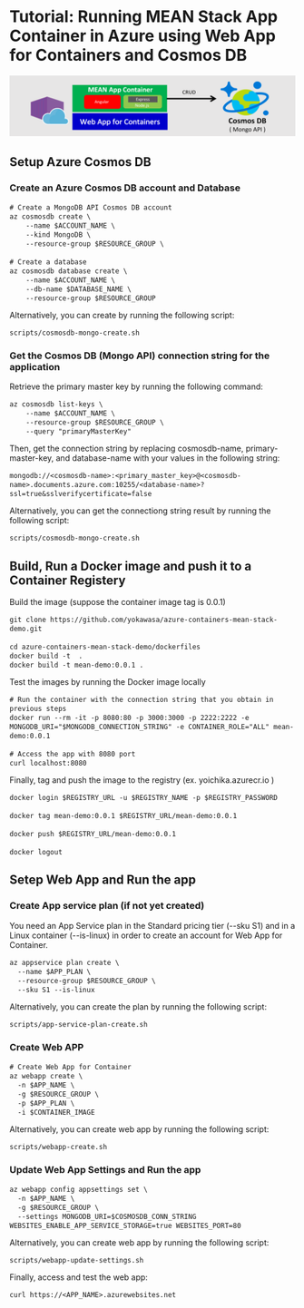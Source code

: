 # Tutorial: Running MEAN Stack App Container in Azure using Web App for Containers and Cosmos DB


![](../images/webapp-container-cosmosdb.png)


## Setup Azure Cosmos DB

### Create an Azure Cosmos DB account and Database

```
# Create a MongoDB API Cosmos DB account
az cosmosdb create \
    --name $ACCOUNT_NAME \
    --kind MongoDB \
    --resource-group $RESOURCE_GROUP \

# Create a database
az cosmosdb database create \
    --name $ACCOUNT_NAME \
    --db-name $DATABASE_NAME \
    --resource-group $RESOURCE_GROUP
```

Alternatively, you can create by running the following script:
```
scripts/cosmosdb-mongo-create.sh
```

### Get the Cosmos DB (Mongo API) connection string for the application

Retrieve the primary master key by running the following command:
```
az cosmosdb list-keys \
    --name $ACCOUNT_NAME \
    --resource-group $RESOURCE_GROUP \
    --query "primaryMasterKey"
```

Then, get the connection string by replacing cosmosdb-name, primary-master-key, and database-name with your values in the following string:
```
mongodb://<cosmosdb-name>:<primary_master_key>@<cosmosdb-name>.documents.azure.com:10255/<database-name>?ssl=true&sslverifycertificate=false
```

Alternatively, you can get the connectiong string result by running the following script:
```
scripts/cosmosdb-mongo-create.sh
```

## Build, Run a Docker image and push it to a Container Registery

Build the image (suppose the container image tag is 0.0.1)
```
git clone https://github.com/yokawasa/azure-containers-mean-stack-demo.git

cd azure-containers-mean-stack-demo/dockerfiles 
docker build -t  .
docker build -t mean-demo:0.0.1 .

```

Test the images by running the Docker image locally
```
# Run the container with the connection string that you obtain in previous steps
docker run --rm -it -p 8080:80 -p 3000:3000 -p 2222:2222 -e MONGODB_URI="$MONGODB_CONNECTION_STRING" -e CONTAINER_ROLE="ALL" mean-demo:0.0.1

# Access the app with 8080 port
curl localhost:8080
```

Finally, tag and push the image to the registry (ex. yoichika.azurecr.io )
```
docker login $REGISTRY_URL -u $REGISTRY_NAME -p $REGISTRY_PASSWORD

docker tag mean-demo:0.0.1 $REGISTRY_URL/mean-demo:0.0.1

docker push $REGISTRY_URL/mean-demo:0.0.1

docker logout
```

## Setep Web App and Run the app

### Create App service plan (if not yet created)

You need an App Service plan in the Standard pricing tier (--sku S1) and in a Linux container (--is-linux) in order to create an account for Web App for Container.
```
az appservice plan create \
  --name $APP_PLAN \
  --resource-group $RESOURCE_GROUP \
  --sku S1 --is-linux
```
Alternatively, you can create the plan by running the following script:
```
scripts/app-service-plan-create.sh
```

### Create Web APP
```
# Create Web App for Container
az webapp create \
  -n $APP_NAME \
  -g $RESOURCE_GROUP \
  -p $APP_PLAN \
  -i $CONTAINER_IMAGE
```

Alternatively, you can create web app by running the following script:
```
scripts/webapp-create.sh
```

### Update Web App Settings and Run the app
```
az webapp config appsettings set \
  -n $APP_NAME \
  -g $RESOURCE_GROUP \
  --settings MONGODB_URI=$COSMOSDB_CONN_STRING WEBSITES_ENABLE_APP_SERVICE_STORAGE=true WEBSITES_PORT=80
```
Alternatively, you can create web app by running the following script:
```
scripts/webapp-update-settings.sh
```

Finally, access and test the web app:
```
curl https://<APP_NAME>.azurewebsites.net
```
